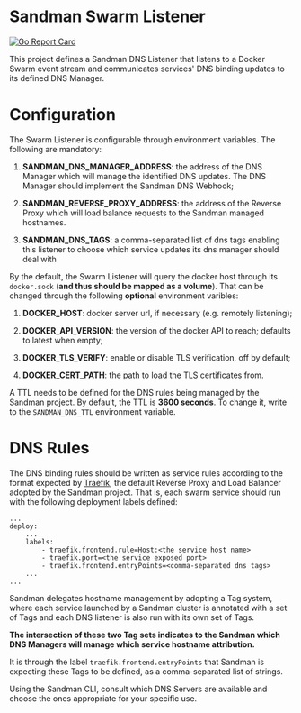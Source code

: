 # Sandman Swarm Listener
[![Go Report Card](https://goreportcard.com/badge/github.com/labbsr0x/sandman-dns-webhook)](https://goreportcard.com/report/github.com/labbsr0x/sandman-dns-webhook)

This project defines a Sandman DNS Listener that listens to a Docker Swarm event stream and communicates services' DNS binding updates to its defined DNS Manager.

# Configuration

The Swarm Listener is configurable through environment variables. The following are mandatory:

1. **SANDMAN_DNS_MANAGER_ADDRESS**: the address of the DNS Manager which will manage the identified DNS updates. The DNS Manager should implement the Sandman DNS Webhook;

2. **SANDMAN_REVERSE_PROXY_ADDRESS**: the address of the Reverse Proxy which will load balance requests to the Sandman managed hostnames.

3. **SANDMAN_DNS_TAGS**: a comma-separated list of dns tags enabling this listener to choose which service updates its dns manager should deal with

By the default, the Swarm Listener will query the docker host through its `docker.sock` (**and thus should be mapped as a volume**). That can be changed through the following **optional** environment varibles:

1. **DOCKER_HOST**: docker server url, if necessary (e.g. remotely listening);

2. **DOCKER_API_VERSION**: the version of the docker API to reach; defaults to latest when empty; 

3. **DOCKER_TLS_VERIFY**: enable or disable TLS verification, off by default;

4. **DOCKER_CERT_PATH**: the path to load the TLS certificates from.

A TTL needs to be defined for the DNS rules being managed by the Sandman project. By default, the TTL is **3600 seconds**. To change it, write to the `SANDMAN_DNS_TTL` environment variable.

# DNS Rules

The DNS binding rules should be written as service rules according to the format expected by [Traefik](https://github.com/containous/traefik), the default Reverse Proxy and Load Balancer adopted by the Sandman project. That is, each swarm service should run with the following deployment labels defined:

```
...
deploy:
    ...
    labels:
        - traefik.frontend.rule=Host:<the service host name>
        - traefik.port=<the service exposed port>
        - traefik.frontend.entryPoints=<comma-separated dns tags>
    ...
...
```

Sandman delegates hostname management by adopting a Tag system, where each service launched by a Sandman cluster is annotated with a set of Tags and each DNS listener is also run with its own set of Tags.

**The intersection of these two Tag sets indicates to the Sandman which DNS Managers will manage which service hostname attribution.**

It is through the label `traefik.frontend.entryPoints` that Sandman is expecting these Tags to be defined, as a comma-separated list of strings.

Using the Sandman CLI, consult which DNS Servers are available and choose the ones appropriate for your specific use.
